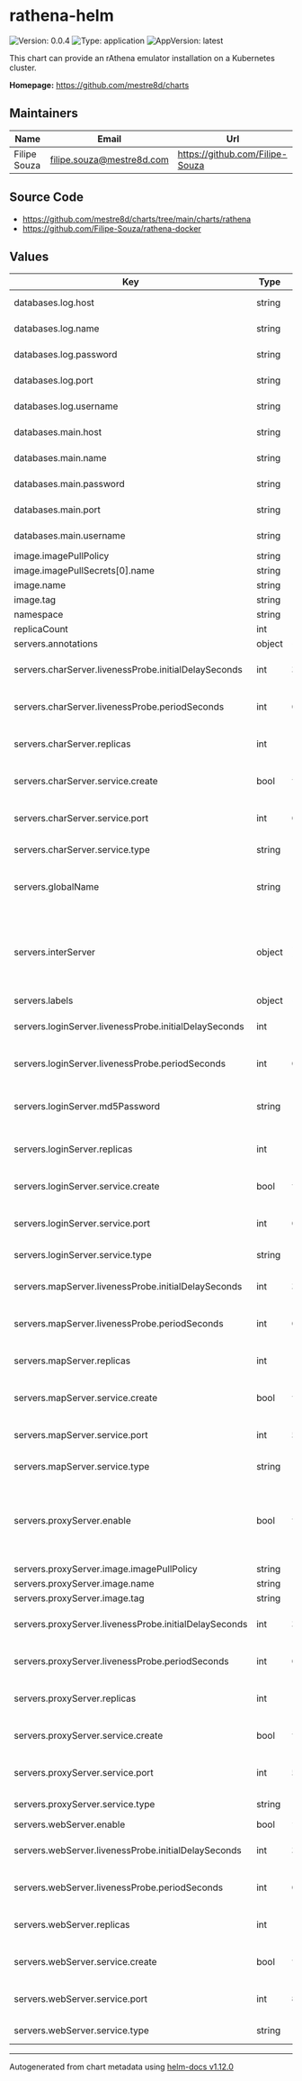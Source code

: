 # rathena-helm

![Version: 0.0.4](https://img.shields.io/badge/Version-0.0.4-informational?style=flat-square) ![Type: application](https://img.shields.io/badge/Type-application-informational?style=flat-square) ![AppVersion: latest](https://img.shields.io/badge/AppVersion-latest-informational?style=flat-square)

This chart can provide an rAthena emulator installation on a Kubernetes cluster.

**Homepage:** <https://github.com/mestre8d/charts>

## Maintainers

| Name | Email | Url |
| ---- | ------ | --- |
| Filipe Souza | <filipe.souza@mestre8d.com> | <https://github.com/Filipe-Souza> |

## Source Code

* <https://github.com/mestre8d/charts/tree/main/charts/rathena>
* <https://github.com/Filipe-Souza/rathena-docker>

## Values

| Key | Type | Default | Description |
|-----|------|---------|-------------|
| databases.log.host | string | `"127.0.0.1"` | Log database host address |
| databases.log.name | string | `"log"` | Log database schema name |
| databases.log.password | string | `"ragnarok"` | Log database password |
| databases.log.port | string | `"3306"` | Log database host port |
| databases.log.username | string | `"ragnarok"` | Log database username |
| databases.main.host | string | `"127.0.0.1"` | Main database host address |
| databases.main.name | string | `"ragnarok"` | Main database schema name |
| databases.main.password | string | `"ragnarok"` | Main database password |
| databases.main.port | string | `"3306"` | Main database host port |
| databases.main.username | string | `"ragnarok"` | Main database username |
| image.imagePullPolicy | string | `"Always"` |  |
| image.imagePullSecrets[0].name | string | `"registry-auth"` |  |
| image.name | string | `"ghcr.io/filipe-souza/rathena"` |  |
| image.tag | string | `"v0.0.1-alpine"` |  |
| namespace | string | `"rathena"` |  |
| replicaCount | int | `1` |  |
| servers.annotations | object | `{}` |  |
| servers.charServer.livenessProbe.initialDelaySeconds | int | `30` | Delay to start probing the pod |
| servers.charServer.livenessProbe.periodSeconds | int | `60` | Delay between probes on the pod |
| servers.charServer.replicas | int | `1` | Number of replicas of this pod |
| servers.charServer.service.create | bool | `true` | Enable/disables the creation of the service |
| servers.charServer.service.port | int | `6121` | Port that service will be listening |
| servers.charServer.service.type | string | `"ClusterIP"` | Type of service. |
| servers.globalName | string | `"rAthena"` | Sets the server_name into the char_conf.txt |
| servers.interServer | object | `{"auth":{"passwd":"p1","userid":"s1"}}` | Configures the credentials to be stored into the config files for the inter-server authentication. |
| servers.labels | object | `{}` |  |
| servers.loginServer.livenessProbe.initialDelaySeconds | int | `15` | Delay to start probing the pod |
| servers.loginServer.livenessProbe.periodSeconds | int | `60` | Delay between probes on the pod |
| servers.loginServer.md5Password | string | `"no"` | Set this value to yes if going to use MySQL 8.0 |
| servers.loginServer.replicas | int | `1` | Number of replicas of this pod |
| servers.loginServer.service.create | bool | `true` | Enable/disables the creation of the service |
| servers.loginServer.service.port | int | `6900` | Port that service will be listening |
| servers.loginServer.service.type | string | `"ClusterIP"` | Type of service. |
| servers.mapServer.livenessProbe.initialDelaySeconds | int | `30` | Delay to start probing the pod |
| servers.mapServer.livenessProbe.periodSeconds | int | `60` | Delay between probes on the pod |
| servers.mapServer.replicas | int | `1` | Number of replicas of this pod |
| servers.mapServer.service.create | bool | `true` | Enable/disables the creation of the service |
| servers.mapServer.service.port | int | `5121` | Port that service will be listening |
| servers.mapServer.service.type | string | `"ClusterIP"` | Type of service. |
| servers.proxyServer.enable | bool | `true` | Enables the websocket proxy service, allowing the usage of roBrowser clients. |
| servers.proxyServer.image.imagePullPolicy | string | `"Always"` |  |
| servers.proxyServer.image.name | string | `"ghcr.io/filipe-souza/rathena"` |  |
| servers.proxyServer.image.tag | string | `"wsproxy"` |  |
| servers.proxyServer.livenessProbe.initialDelaySeconds | int | `30` | Delay to start probing the pod |
| servers.proxyServer.livenessProbe.periodSeconds | int | `60` | Delay between probes on the pod |
| servers.proxyServer.replicas | int | `1` | Number of replicas of this pod |
| servers.proxyServer.service.create | bool | `true` | Enable/disables the creation of the service |
| servers.proxyServer.service.port | int | `5999` | Port that service will be listening |
| servers.proxyServer.service.type | string | `"ClusterIP"` | Type of service. |
| servers.webServer.enable | bool | `false` |  |
| servers.webServer.livenessProbe.initialDelaySeconds | int | `30` | Delay to start probing the pod |
| servers.webServer.livenessProbe.periodSeconds | int | `60` | Delay between probes on the pod |
| servers.webServer.replicas | int | `1` | Number of replicas of this pod |
| servers.webServer.service.create | bool | `true` | Enable/disables the creation of the service |
| servers.webServer.service.port | int | `8888` | Port that service will be listening |
| servers.webServer.service.type | string | `"ClusterIP"` | Type of service. |

----------------------------------------------
Autogenerated from chart metadata using [helm-docs v1.12.0](https://github.com/norwoodj/helm-docs/releases/v1.12.0)
